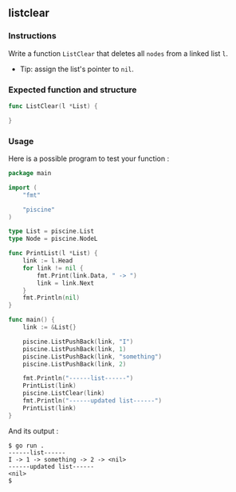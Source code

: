 ## listclear

### Instructions

Write a function `ListClear` that deletes all `nodes` from a linked list `l`.

- Tip: assign the list's pointer to `nil`.

### Expected function and structure

```go
func ListClear(l *List) {

}
```

### Usage

Here is a possible program to test your function :

```go
package main

import (
	"fmt"

	"piscine"
)

type List = piscine.List
type Node = piscine.NodeL

func PrintList(l *List) {
	link := l.Head
	for link != nil {
		fmt.Print(link.Data, " -> ")
		link = link.Next
	}
	fmt.Println(nil)
}

func main() {
	link := &List{}

	piscine.ListPushBack(link, "I")
	piscine.ListPushBack(link, 1)
	piscine.ListPushBack(link, "something")
	piscine.ListPushBack(link, 2)

	fmt.Println("------list------")
	PrintList(link)
	piscine.ListClear(link)
	fmt.Println("------updated list------")
	PrintList(link)
}
```

And its output :

```console
$ go run .
------list------
I -> 1 -> something -> 2 -> <nil>
------updated list------
<nil>
$
```
